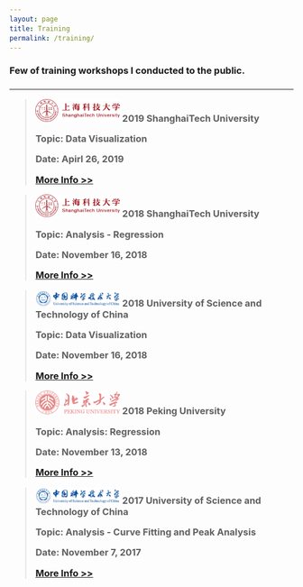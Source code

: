 ```yaml
---
layout: page
title: Training
permalink: /training/
---
```

<h3> Few of training workshops I conducted to the public. <h3>
<hr/>
<blockquote>
<img src="/static/training/SHTU.svg" alt="ShanghaiTech University" width="150" />
<strong>2019 ShanghaiTech University</strong>
<p> </p>
<p>Topic: Data Visualization</p>
<p>Date: Apirl 26, 2019</p>
<a href="http://library.shanghaitech.edu.cn/2019/0416/c4059a41606/page.htm">More Info >></a>

</blockquote>

<blockquote>
<img src="/static/training/SHTU.svg" alt="ShanghaiTech University" width="150"/>
<strong>2018 ShanghaiTech University</strong>
<p> </p>
<p>Topic: Analysis - Regression</p>
<p>Date: November 16, 2018</p>
<a href="http://library.shanghaitech.edu.cn/2018/1111/c4059a35954/page.htm">More Info >></a>
</blockquote>

<blockquote>
<img src="/static/training/USTC.svg" alt="University of Science and Technology of China" width="150"/>
<strong>2018 University of Science and Technology of China</strong>
<p> </p>
<p>Topic: Data Visualization</p>
<p>Date: November 16, 2018</p>
<a href="https://scc.ustc.edu.cn/xwgg/201811/t20181116_319904.html">More Info >></a>
</blockquote>

<blockquote>
<img src="/static/training/PKU.png" alt="Peking University" width="150"/>
<strong>2018 Peking University</strong>
<p> </p>
<p>Topic: Analysis: Regression</p>
<p>Date: November 13, 2018</p>
<a href="http://hpc.pku.edu.cn/2018110902.html">More Info >></a>
</blockquote>

<blockquote>
<img src="/static/training/USTC.svg" alt="University of Science and Technology of China" width="150"/>
<strong>2017 University of Science and Technology of China</strong>
<p> </p>
<p>Topic: Analysis - Curve Fitting and Peak Analysis</p>
<p>Date: November 7, 2017</p>
<a href="https://scc.ustc.edu.cn/xwgg/201711/t20171110_288984.html">More Info >></a>
</blockquote>